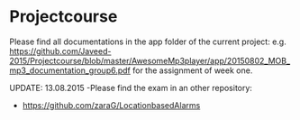 # Projectcourse

Please find all documentations in the app folder of the current project:
e.g. https://github.com/Javeed-2015/Projectcourse/blob/master/AwesomeMp3player/app/20150802_MOB_mp3_documentation_group6.pdf
for the assignment of week one.

UPDATE: 13.08.2015 -Please find the exam in an other repository: 
- https://github.com/zaraG/LocationbasedAlarms
